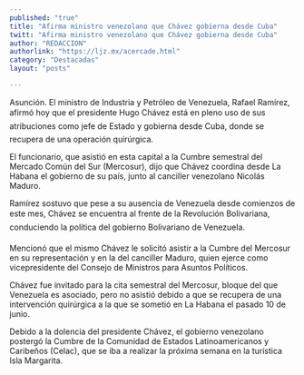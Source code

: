 ```yaml
---
published: "true"
title: "Afirma ministro venezolano que Chávez gobierna desde Cuba"
twitt: "Afirma ministro venezolano que Chávez gobierna desde Cuba"
author: "REDACCION"
authorlink: "https://ljz.mx/acercade.html"
category: "Destacadas"
layout: "posts"

---
```



  Asunción. El ministro de Industria y Petróleo de Venezuela, Rafael Ramírez, afirmó hoy que el presidente Hugo Chávez está en pleno uso de sus atribuciones como jefe de Estado y gobierna desde Cuba, donde se recupera de una operación quirúrgica.



  El funcionario, que asistió en esta capital a la Cumbre semestral del Mercado Común del Sur (Mercosur), dijo que Chávez coordina desde La Habana el gobierno de su país, junto al canciller venezolano Nicolás Maduro.



  Ramírez sostuvo que pese a su ausencia de Venezuela desde comienzos de este mes, Chávez se encuentra al frente de la Revolución Bolivariana, conduciendo la política del gobierno Bolivariano de Venezuela.



  Mencionó que el mismo Chávez le solicitó asistir a la Cumbre del Mercosur en su representación y en la del canciller Maduro, quien ejerce como vicepresidente del Consejo de Ministros para Asuntos Políticos.



  Chávez fue invitado para la cita semestral del Mercosur, bloque del que Venezuela es asociado, pero no asistió debido a que se recupera de una intervención quirúrgica a la que se sometió en La Habana el pasado 10 de junio.



  Debido a la dolencia del presidente Chávez, el gobierno venezolano postergó la Cumbre de la Comunidad de Estados Latinoamericanos y Caribeños (Celac), que se iba a realizar la próxima semana en la turística Isla Margarita.

